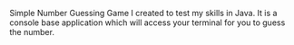 Simple Number Guessing Game I created to test my skills in Java. It is a console base application which will access your terminal for you to guess the number.
